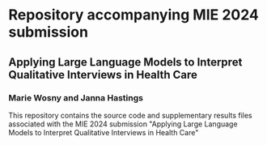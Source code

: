 # Repository accompanying MIE 2024 submission
## Applying Large Language Models to Interpret Qualitative Interviews in Health Care
### Marie Wosny and Janna Hastings

This repository contains the source code and supplementary results files associated with the MIE 2024 submission "Applying Large Language Models to Interpret Qualitative Interviews in Health Care" 
